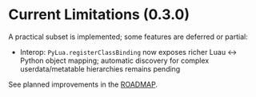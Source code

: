 # Current Limitations (0.3.0)

A practical subset is implemented; some features are deferred or partial:

- Interop: `PyLua.registerClassBinding` now exposes richer Luau ↔ Python object mapping; automatic discovery for complex userdata/metatable hierarchies remains pending

See planned improvements in the [ROADMAP](../internalDocs/ROADMAP.md).
